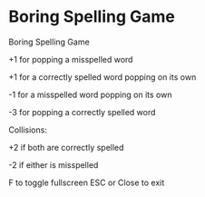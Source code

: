Boring Spelling Game
========

Boring Spelling Game

+1 for popping a misspelled word

+1 for a correctly spelled word popping on its own

-1 for a misspelled word popping on its own

-3 for popping a correctly spelled word


Collisions:

+2 if both are correctly spelled

-2 if either is misspelled

F to toggle fullscreen
ESC or Close to exit
